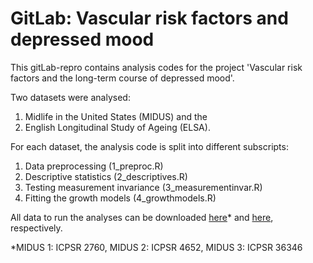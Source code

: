# GitLab: Vascular risk factors and depressed mood

This gitLab-repro contains analysis codes for the project 'Vascular risk factors and the long-term course of depressed mood'. 

Two datasets were analysed: 

1. Midlife in the United States (MIDUS) and the 
2. English Longitudinal Study of Ageing (ELSA). 

For each dataset, the analysis code is split into different subscripts:

1. Data preprocessing (1_preproc.R)
2. Descriptive statistics (2_descriptives.R)
3. Testing measurement invariance (3_measurementinvar.R)
4. Fitting the growth models (4_growthmodels.R)

All data to run the analyses can be downloaded [here](https://www.icpsr.umich.edu/icpsrweb/ICPSR/series/203)* and [here](https://beta.ukdataservice.ac.uk/datacatalogue/series/series?id=200011), respectively. 

*MIDUS 1: ICPSR 2760, MIDUS 2: ICPSR 4652, MIDUS 3: ICPSR 36346
